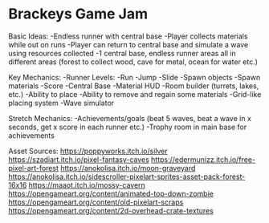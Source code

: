 # Brackeys Game Jam
 
Basic Ideas:
    -Endless runner with central base
    -Player collects materials while out on runs
    -Player can return to central base and simulate a wave using resources collected
    -1 central base, endless runner areas all in different areas (forest to collect wood, cave for metal, ocean for water etc.)

Key Mechanics:
    -Runner Levels:
        -Run
        -Jump
        -Slide
        -Spawn objects
        -Spawn materials
        -Score
    -Central Base
        -Material HUD
        -Room builder (turrets, lakes, etc.)
            -Ability to place
            -Ability to remove and regain some materials
            -Grid-like placing system
        -Wave simulator

Stretch Mechanics:
-Achievements/goals (beat 5 waves, beat a wave in x seconds, get x score in each runner etc.)
-Trophy room in main base for achievements

Asset Sources:
https://poppyworks.itch.io/silver
https://szadiart.itch.io/pixel-fantasy-caves
https://edermunizz.itch.io/free-pixel-art-forest
https://anokolisa.itch.io/moon-graveyard
https://anokolisa.itch.io/sidescroller-pixelart-sprites-asset-pack-forest-16x16
https://maaot.itch.io/mossy-cavern
https://opengameart.org/content/animated-top-down-zombie
https://opengameart.org/content/old-pixelart-scraps
https://opengameart.org/content/2d-overhead-crate-textures